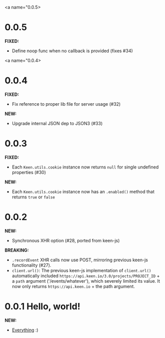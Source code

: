 <!--
<a name="{version}"></a>
# {version}
**FIXED:**
**NEW:**
**BREAKING:**
-->

<a name="0.0.5></a>
# 0.0.5

**FIXED:**
* Define noop func when no callback is provided (fixes #34)


<a name="0.0.4></a>
# 0.0.4

**FIXED:**
* Fix reference to proper lib file for server usage (#32)

**NEW:**
* Upgrade internal JSON dep to JSON3 (#33)


<a name="0.0.3"></a>
# 0.0.3

**FIXED:**
* Each `Keen.utils.cookie` instance now returns `null` for single undefined properties (#30)

**NEW:**
* Each `Keen.utils.cookie` instance now has an `.enabled()` method that returns `true` or `false`


<a name="0.0.2"></a>
# 0.0.2

**NEW:**
* Synchronous XHR option (#28, ported from keen-js)

**BREAKING:**
* `.recordEvent` XHR calls now use POST, mirroring previous keen-js functionality (#27).
* `client.url()`: The previous keen-js implementation of `client.url()` automatically included `https://api.keen.io/3.0/projects/PROJECT_ID` + a `path` argument ('/events/whatever'), which severely limited its value. It now only returns `https://api.keen.io` + the path argument.


<a name="0.0.1"></a>
# 0.0.1 Hello, world!

**NEW:**
* [Everything](./README.md) :)
